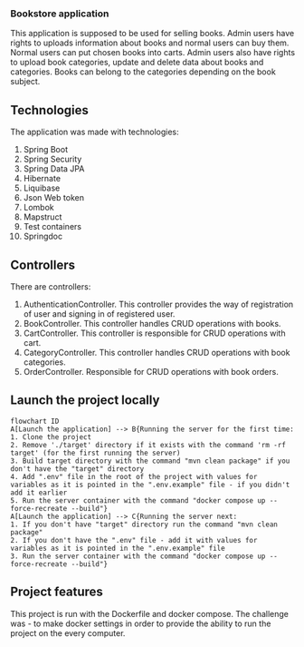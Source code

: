 ### Bookstore application
This application is supposed to be used for selling books. 
Admin users have rights to uploads information about books and normal users can buy them.
Normal users can put chosen books into carts. 
Admin users also have rights to upload book categories, update and delete data about books and categories. 
Books can belong to the categories depending on the book subject.

## Technologies
The application was made with technologies:
1. Spring Boot
2. Spring Security
3. Spring Data JPA
4. Hibernate
5. Liquibase 
6. Json Web token 
7. Lombok 
8. Mapstruct
9. Test containers
10. Springdoc

## Controllers
There are controllers:
1. AuthenticationController. 
This controller provides the way of registration of user and signing in of registered user.
2. BookController. This controller handles CRUD operations with books.
3. CartController. This controller is responsible for CRUD operations with cart.
4. CategoryController. This controller handles CRUD operations with book categories.
5. OrderController. Responsible for CRUD operations with book orders.

## Launch the project locally
```mermaid
flowchart ID
A[Launch the application] --> B{Running the server for the first time:
1. Clone the project
2. Remove './target' directory if it exists with the command 'rm -rf target' (for the first running the server)
3. Build target directory with the command "mvn clean package" if you don't have the "target" directory 
4. Add ".env" file in the root of the project with values for variables as it is pointed in the ".env.example" file - if you didn't add it earlier
5. Run the server container with the command "docker compose up --force-recreate --build"}
A[Launch the application] --> C{Running the server next:
1. If you don't have "target" directory run the command "mvn clean package"
2. If you don't have the ".env" file - add it with values for variables as it is pointed in the ".env.example" file
3. Run the server container with the command "docker compose up --force-recreate --build"}
```

## Project features
This project is run with the Dockerfile and docker compose. 
The challenge was - to make docker settings in order to provide the ability to run the project on the every computer.
